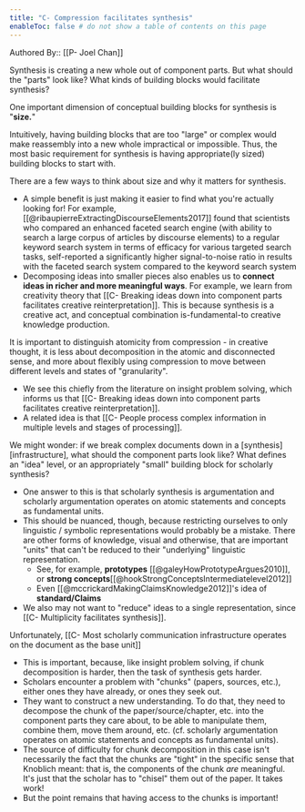 ```yaml
---
title: "C- Compression facilitates synthesis"
enableToc: false # do not show a table of contents on this page
---
```

Authored By:: [[P- Joel Chan]]

Synthesis is creating a new whole out of component parts. But what should the "parts" look like? What kinds of building blocks would facilitate synthesis?

One important dimension of conceptual building blocks for synthesis is "**size.**"

Intuitively, having building blocks that are too "large" or complex would make reassembly into a new whole impractical or impossible. Thus, the most basic requirement for synthesis is having appropriate(ly sized) building blocks to start with.

There are a few ways to think about size and why it matters for synthesis.

- A simple benefit is just making it easier to find what you're actually looking for! For example, [[@ribaupierreExtractingDiscourseElements2017]] found that scientists who compared an enhanced faceted search engine (with ability to search a large corpus of articles by discourse elements) to a regular keyword search system in terms of efficacy for various targeted search tasks, self-reported a significantly higher signal-to-noise ratio in results with the faceted search system compared to the keyword search system
- Decomposing ideas into smaller pieces also enables us to **connect ideas in richer and more meaningful ways**. For example, we learn from creativity theory that [[C- Breaking ideas down into component parts facilitates creative reinterpretation]]. This is because synthesis is a creative act, and conceptual combination is-fundamental-to creative knowledge production.

It is important to distinguish atomicity from compression - in creative thought, it is less about decomposition in the atomic and disconnected sense, and more about flexibly using compression to move between different levels and states of "granularity".

- We see this chiefly from the literature on insight problem solving, which informs us that [[C- Breaking ideas down into component parts facilitates creative reinterpretation]].
- A related idea is that [[C- People process complex information in multiple levels and stages of processing]].

We might wonder: if we break complex documents down in a [synthesis] [infrastructure], what should the component parts look like? What defines an "idea" level, or an appropriately "small" building block for scholarly synthesis?

-   One answer to this is that scholarly synthesis is argumentation and scholarly argumentation operates on atomic statements and concepts as fundamental units.
-   This should be nuanced, though, because restricting ourselves to only linguistic / symbolic representations would probably be a mistake. There are other forms of knowledge, visual and otherwise, that are important "units" that can't be reduced to their "underlying" linguistic representation.
    -   See, for example, **prototypes** [[@galeyHowPrototypeArgues2010]], or **strong concepts**[[@hookStrongConceptsIntermediatelevel2012]]
    -   Even [[@mccrickardMakingClaimsKnowledge2012]]'s idea of **standard/Claims**
-   We also may not want to "reduce" ideas to a single representation, since [[C- Multiplicity facilitates synthesis]].

Unfortunately, [[C- Most scholarly communication infrastructure operates on the document as the base unit]]

- This is important, because, like insight problem solving, if chunk decomposition is harder, then the task of synthesis gets harder.
- Scholars encounter a problem with "chunks" (papers, sources, etc.), either ones they have already, or ones they seek out.
- They want to construct a new understanding. To do that, they need to decompose the chunk of the paper/source/chapter, etc. into the component parts they care about, to be able to manipulate them, combine them, move them around, etc. (cf. scholarly argumentation operates on atomic statements and concepts as fundamental units).
- The source of difficulty for chunk decomposition in this case isn't necessarily the fact that the chunks are "tight" in the specific sense that Knoblich meant: that is, the components of the chunk *are* meaningful. It's just that the scholar has to "chisel" them out of the paper. It takes work!
- But the point remains that having access to the chunks is important!